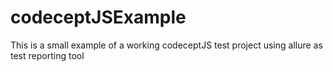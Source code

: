 # codeceptJSExample
This is a small example of a working codeceptJS test project using allure as test reporting tool 
